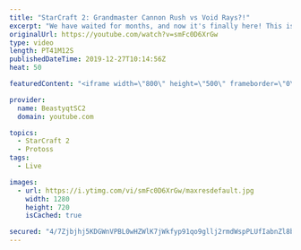 ```yaml
---
title: "StarCraft 2: Grandmaster Cannon Rush vs Void Rays?!"
excerpt: "We have waited for months, and now it's finally here! This is the VOID RAYS to GRANDMASTER series! With the new balance changes to speedy Void Rays in the latest patch, we can now begin the series right! At this point in the series, we are introducing other units into the composition to make the games"
originalUrl: https://youtube.com/watch?v=smFc0D6XrGw
type: video
length: PT41M12S
publishedDateTime: 2019-12-27T10:14:56Z
heat: 50

featuredContent: "<iframe width=\"800\" height=\"500\" frameborder=\"0\" src=\"https://www.youtube.com/embed/smFc0D6XrGw\" allow=\"accelerometer; autoplay; encrypted-media; gyroscope; picture-in-picture\" allowfullscreen></iframe>"

provider:
  name: BeastyqtSC2
  domain: youtube.com

topics:
  - StarCraft 2
  - Protoss
tags:
  - Live

images:
  - url: https://i.ytimg.com/vi/smFc0D6XrGw/maxresdefault.jpg
    width: 1280
    height: 720
    isCached: true

secured: "4/7Zjbjhj5KDGWnVPBL0wHZWlK7jWkfyp91qo9gllj2rmdWspPLUfIabnZl8bc8kfWAjO6viRewv7p+cszVrsoWQnZpNhkA6/rEWq3srdABlJauEFrItjssep5pXStlnZwjfTdaYVXiQzifQPHGKZ7xjw9q7FQ4DgMaqIkk7KdiLfYjPIrMpDWpPtjfwgbAOeFDKwJShLQ5EoPvNPdJ8FP4PfgV+fyfh0UTiHGPMtn0w2S8Etn3hMmzd/OoUKTmq4UxLq3KyTT6qk7pJABhk9KP8hxOHfcU0MwYpMrQbpVcDan5SJnspSLznHWZfaQIctM4OmGlA1LlxPy8BEHtJGtts7kNre1hJ/bS1AlGLwyahvq4DYWjh241gueg/IaDn2kb9GbGBtAc1m/Dcs0Mg0y9L15dbKE+WnkhKRQynRVk=;CfpSEaD9FbAMDCeosKGZDw=="
---
```


